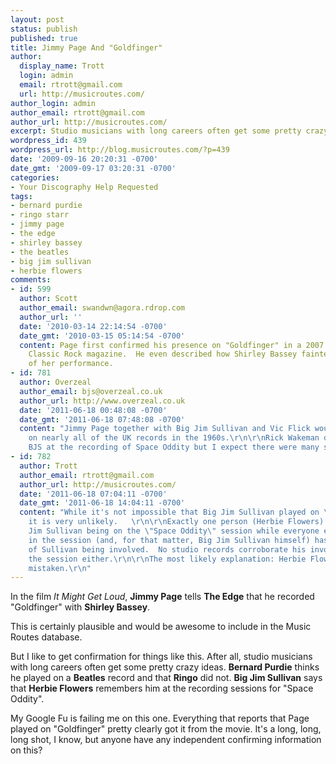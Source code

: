 ```yaml
---
layout: post
status: publish
published: true
title: Jimmy Page And "Goldfinger"
author:
  display_name: Trott
  login: admin
  email: rtrott@gmail.com
  url: http://musicroutes.com/
author_login: admin
author_email: rtrott@gmail.com
author_url: http://musicroutes.com/
excerpt: Studio musicians with long careers often get some pretty crazy ideas.
wordpress_id: 439
wordpress_url: http://blog.musicroutes.com/?p=439
date: '2009-09-16 20:20:31 -0700'
date_gmt: '2009-09-17 03:20:31 -0700'
categories:
- Your Discography Help Requested
tags:
- bernard purdie
- ringo starr
- jimmy page
- the edge
- shirley bassey
- the beatles
- big jim sullivan
- herbie flowers
comments:
- id: 599
  author: Scott
  author_email: swandwn@agora.rdrop.com
  author_url: ''
  date: '2010-03-14 22:14:54 -0700'
  date_gmt: '2010-03-15 05:14:54 -0700'
  content: Page first confirmed his presence on "Goldfinger" in a 2007 interview for
    Classic Rock magazine.  He even described how Shirley Bassey fainted at the end
    of her performance.
- id: 781
  author: Overzeal
  author_email: bjs@overzeal.co.uk
  author_url: http://www.overzeal.co.uk
  date: '2011-06-18 00:48:08 -0700'
  date_gmt: '2011-06-18 07:48:08 -0700'
  content: "Jimmy Page together with Big Jim Sullivan and Vic Flick would have been
    on nearly all of the UK records in the 1960s.\r\n\r\nRick Wakeman doesn't remember
    BJS at the recording of Space Oddity but I expect there were many sessions."
- id: 782
  author: Trott
  author_email: rtrott@gmail.com
  author_url: http://musicroutes.com/
  date: '2011-06-18 07:04:11 -0700'
  date_gmt: '2011-06-18 14:04:11 -0700'
  content: "While it's not impossible that Big Jim Sullivan played on \"Space Oddity\",
    it is very unlikely.   \r\n\r\nExactly one person (Herbie Flowers) remembers Big
    Jim Sullivan being on the \"Space Oddity\" session while everyone else involved
    in the session (and, for that matter, Big Jim Sullivan himself) has no recollection
    of Sullivan being involved.  No studio records corroborate his involvement on
    the session either.\r\n\r\nThe most likely explanation: Herbie Flowers is simply
    mistaken.\r\n"
---
```

<p>In the film <em>It Might Get Loud</em>, <strong>Jimmy Page</strong> tells <strong>The Edge</strong> that he recorded "Goldfinger" with <strong>Shirley Bassey</strong>.</p>
<p>This is certainly plausible and would be awesome to include in the Music Routes database.</p>
<p>But I like to get confirmation for things like this.  After all, studio musicians with long careers often get some pretty crazy ideas.  <strong>Bernard Purdie</strong> thinks he played on a <strong>Beatles</strong> record and that <strong>Ringo</strong> did not.  <strong>Big Jim Sullivan</strong> says that <strong>Herbie Flowers</strong> remembers him at the recording sessions for "Space Oddity".</p>
<p>My Google Fu is failing me on this one.  Everything that reports that Page played on "Goldfinger" pretty clearly got it from the movie.  It's a long, long, long shot, I know, but anyone have any independent confirming information on this?</p>
